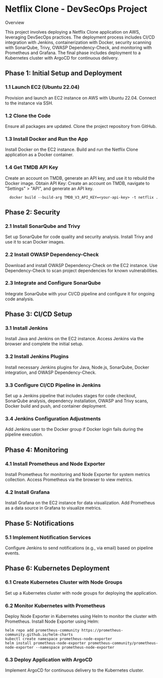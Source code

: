# Netflix Clone - DevSecOps Project
Overview

This project involves deploying a Netflix Clone application on AWS, leveraging DevSecOps practices. The deployment process includes CI/CD integration with Jenkins, containerization with Docker, security scanning with SonarQube, Trivy, OWASP Dependency-Check, and monitoring with Prometheus and Grafana. The final phase includes deployment to a Kubernetes cluster with ArgoCD for continuous delivery.
## Phase 1: Initial Setup and Deployment
### 1.1 Launch EC2 (Ubuntu 22.04)

Provision and launch an EC2 instance on AWS with Ubuntu 22.04.
Connect to the instance via SSH.

### 1.2 Clone the Code

Ensure all packages are updated.
Clone the project repository from GitHub.

### 1.3 Install Docker and Run the App

Install Docker on the EC2 instance.
Build and run the Netflix Clone application as a Docker container.

### 1.4 Get TMDB API Key

 Create an account on TMDB, generate an API key, and use it to rebuild the Docker image.
 Obtain API Key: Create an account on TMDB, navigate to "Settings" > "API", and generate an API key.
 
      docker build --build-arg TMDB_V3_API_KEY=<your-api-key> -t netflix .



## Phase 2: Security
### 2.1 Install SonarQube and Trivy

Set up SonarQube for code quality and security analysis.
Install Trivy and use it to scan Docker images.

### 2.2 Install OWASP Dependency-Check

Download and install OWASP Dependency-Check on the EC2 instance.
Use Dependency-Check to scan project dependencies for known vulnerabilities.

### 2.3 Integrate and Configure SonarQube

Integrate SonarQube with your CI/CD pipeline and configure it for ongoing code analysis.

## Phase 3: CI/CD Setup
### 3.1 Install Jenkins

Install Java and Jenkins on the EC2 instance.
Access Jenkins via the browser and complete the initial setup.

### 3.2 Install Jenkins Plugins

Install necessary Jenkins plugins for Java, Node.js, SonarQube, Docker integration, and OWASP Dependency-Check.

### 3.3 Configure CI/CD Pipeline in Jenkins

Set up a Jenkins pipeline that includes stages for code checkout, SonarQube analysis, dependency installation, OWASP and Trivy scans, Docker build and push, and container deployment.

### 3.4 Jenkins Configuration Adjustments

Add Jenkins user to the Docker group if Docker login fails during the pipeline execution.

## Phase 4: Monitoring
### 4.1 Install Prometheus and Node Exporter

Install Prometheus for monitoring and Node Exporter for system metrics collection.
Access Prometheus via the browser to view metrics.

### 4.2 Install Grafana

Install Grafana on the EC2 instance for data visualization.
Add Prometheus as a data source in Grafana to visualize metrics.

## Phase 5: Notifications
### 5.1 Implement Notification Services

Configure Jenkins to send notifications (e.g., via email) based on pipeline events.

## Phase 6: Kubernetes Deployment
### 6.1 Create Kubernetes Cluster with Node Groups

Set up a Kubernetes cluster with node groups for deploying the application.

### 6.2 Monitor Kubernetes with Prometheus

Deploy Node Exporter in Kubernetes using Helm to monitor the cluster with Prometheus.
Install Node Exporter using Helm:


    helm repo add prometheus-community https://prometheus-community.github.io/helm-charts
    kubectl create namespace prometheus-node-exporter
    helm install prometheus-node-exporter prometheus-community/prometheus-node-exporter --namespace prometheus-node-exporter


### 6.3 Deploy Application with ArgoCD

Implement ArgoCD for continuous delivery to the Kubernetes cluster.
